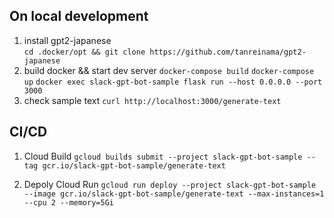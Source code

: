 ## On local development
1. install gpt2-japanese  
`cd .docker/opt && git clone https://github.com/tanreinama/gpt2-japanese`
2. build docker && start dev server
`docker-compose build`
`docker-compose up`
`docker exec slack-gpt-bot-sample flask run --host 0.0.0.0 --port 3000`
3. check sample text
`curl http://localhost:3000/generate-text`

## CI/CD
1. Cloud Build
`gcloud builds submit --project slack-gpt-bot-sample --tag gcr.io/slack-gpt-bot-sample/generate-text`

2. Depoly Cloud Run
`gcloud run deploy --project slack-gpt-bot-sample --image gcr.io/slack-gpt-bot-sample/generate-text --max-instances=1 --cpu 2 --memory=5Gi`
